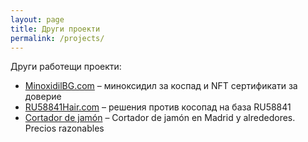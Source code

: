 ```yaml
---
layout: page
title: Други проекти
permalink: /projects/
---
```


Други работещи проекти:

- [MinoxidilBG.com](https://minoxidilbg.com/) –  миноксидил за коспад и NFT сертификати за доверие
- [RU58841Hair.com](https://www.ru58841hair.com/) – решения против косопад на база RU58841
- [Cortador de jamón](https://cortadordejamon.btctoday100k.com/) – Cortador de jamón en Madrid y alrededores. Precios razonables


